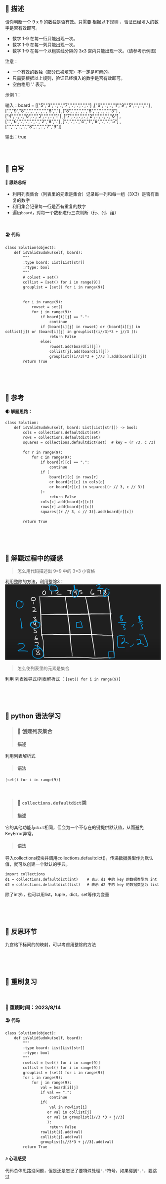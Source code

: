 ## 🚎 描述
请你判断一个 9 x 9 的数独是否有效。只需要 根据以下规则 ，验证已经填入的数字是否有效即可。

- 数字 1-9 在每一行只能出现一次。
- 数字 1-9 在每一列只能出现一次。
- 数字 1-9 在每一个以粗实线分隔的 3x3 宫内只能出现一次。（请参考示例图）
 

注意：

- 一个有效的数独（部分已被填充）不一定是可解的。
- 只需要根据以上规则，验证已经填入的数字是否有效即可。
- 空白格用 '.' 表示。
 

示例 1：

输入：board = 
[["5","3",".",".","7",".",".",".","."]
,["6",".",".","1","9","5",".",".","."]
,[".","9","8",".",".",".",".","6","."]
,["8",".",".",".","6",".",".",".","3"]
,["4",".",".","8",".","3",".",".","1"]
,["7",".",".",".","2",".",".",".","6"]
,[".","6",".",".",".",".","2","8","."]
,[".",".",".","4","1","9",".",".","5"]
,[".",".",".",".","8",".",".","7","9"]]

输出：true

<br>
<br>
 
## 🛶 自写
#### 🧱 思路总结
- 利用列表集合（列表里的元素是集合）记录每一列和每一组（3X3）是否有重复的数字
- 利用集合记录每一行是否有重复的数字
- 遍历`board`，对每一个数都进行三次判断（行、列、组）
<br>
 
#### 🏖 代码
```
class Solution(object):
    def isValidSudoku(self, board):
        """
        :type board: List[List[str]]
        :rtype: bool
        """
        # colset = set()
        collist = [set() for i in range(9)]
        grouplist = [set() for i in range(9)]


        for i in range(9):
            rowset = set()
            for j in range(9):
                if board[i][j] == ".":
                    continue
                if (board[i][j] in rowset) or (board[i][j] in collist[j]) or (board[i][j] in grouplist[(i//3)*3 + j//3 ]):
                    return False
                else:
                    rowset.add(board[i][j])
                    collist[j].add(board[i][j])
                    grouplist[(i//3)*3 + j//3 ].add(board[i][j])
        return True
```
<br>
<br>
<br>
 
## 🛫 参考
#### 🌒 解题思路：
```
class Solution:
    def isValidSudoku(self, board: List[List[str]]) -> bool:
        cols = collections.defaultdict(set)
        rows = collections.defaultdict(set)
        squares = collections.defaultdict(set)  # key = (r /3, c /3)

        for r in range(9):
            for c in range(9):
                if board[r][c] == ".":
                    continue
                if (
                    board[r][c] in rows[r]
                    or board[r][c] in cols[c]
                    or board[r][c] in squares[(r // 3, c // 3)]
                ):
                    return False
                cols[c].add(board[r][c])
                rows[r].add(board[r][c])
                squares[(r // 3, c // 3)].add(board[r][c])

        return True

```
 
<br>
<br>
<br>
 
 
## 🐾 解题过程中的疑惑
> 怎么用代码描述出 9×9 中的 3×3 小宫格

利用整除的方法，利用整除3：![具体演示](./../attachments/36小宫格.png)

> 怎么使列表里的元素是集合

利用 列表推导式/列表解析式 ：`[set() for i in range(9)]`
 
<br>
<br>
<br>
 
## 🍉 python 语法学习
>### 🍇  创建列表集合
>#### 描述
利用列表解析式
>#### 语法
`[set() for i in range(9)]`
 
<br>
 
>### 🍈 `collections.defaultdict`类
>#### 描述
它的其他功能与`dict`相同，但会为一个不存在的键提供默认值，从而避免KeyError异常。
>#### 语法
导入collections模块并调用collections.defaultdict()，传递数据类型作为默认值，就可以创建一个默认的字典。

```
import collections
d1 = collections.defaultdict(int)    # 表示 d1 中的 key 的数据类型为 int
d2 = collections.defaultdict(list)   # 表示 d2 中的 key 的数据类型为 list
```
除了int外，也可以用list，tuple，dict，set等作为变量
 

<br>
<br>
<br>
 
## 🌊 反思环节
九宫格下标间的的映射，可以考虑用整除的方法

 
<br>
<br>
<br>
 
## 🔁 重刷复习
 
<br>
 
### 📅 重刷时间：2023/8/14
#### 🏖 代码
```
class Solution(object):
    def isValidSudoku(self, board):
        """
        :type board: List[List[str]]
        :rtype: bool
        """
        rowlist = [set() for i in range(9)]
        collist = [set() for i in range(9)]
        grouplist = [set() for i in range(9)]
        for i in range(9):
            for j in range(9):
                val = board[i][j]
                if val == ".":
                    continue
                if(
                    val in rowlist[i]
                   or val in collist[j]
                   or val in grouplist[i//3 *3 + j//3]
                   ):
                    return False
                rowlist[i].add(val)
                collist[j].add(val)
                grouplist[i//3*3 + j//3].add(val)
        return True

```
#### 🎶 心理感受
代码总体思路没问题，但是还是忘记了要特殊处理`"."`符号，如果碰到`"."`，要跳过
 
<br>
